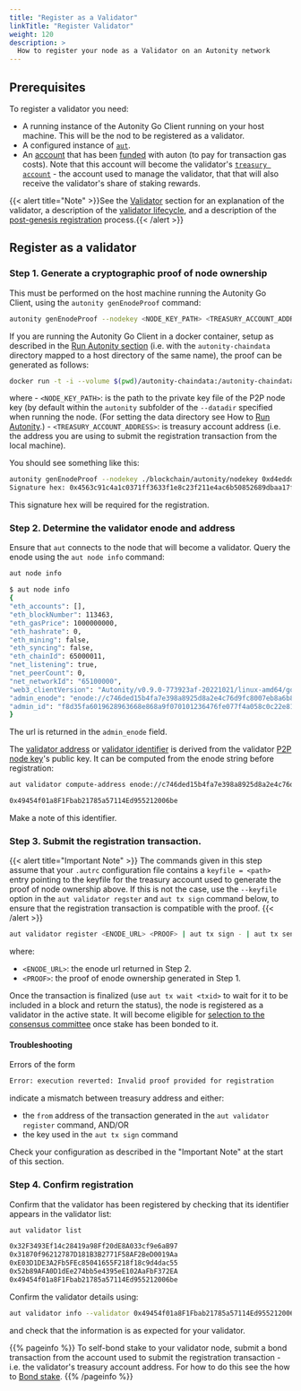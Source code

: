 ```yaml
---
title: "Register as a Validator"
linkTitle: "Register Validator"
weight: 120
description: >
  How to register your node as a Validator on an Autonity network
---
```


## Prerequisites

To register a validator you need:

- A running instance of the Autonity Go Client running on your host machine.  This will be the nod to be registered as a validator.
- A configured instance of [`aut`](/account-holders/setup-aut/).
- An [account](/account-holders//create-acct/) that has been [funded](/account-holders/fund-acct/) with auton (to pay for transaction gas costs). Note that this account will become the validator's [`treasury account`](/concepts/validator/#treasury-account) - the account used to manage the validator, that that will also receive the validator's share of staking rewards.

{{< alert title="Note" >}}See the [Validator](/concepts/validator/) section for an explanation of the validator, a description of the [validator lifecycle](/concepts/validator/#validator-lifecycle), and a description of the [post-genesis registration](/concepts/validator/#post-genesis-registration) process.{{< /alert >}}

## Register as a validator

### Step 1. Generate a cryptographic proof of node ownership

This must be performed on the host machine running the Autonity Go Client, using the `autonity genEnodeProof` command:

```bash
autonity genEnodeProof --nodekey <NODE_KEY_PATH> <TREASURY_ACCOUNT_ADDRESS>
```

If you are running the Autonity Go Client in a docker container, setup as described in the [Run Autonity section](../../node-operators/run-aut#run-docker) (i.e. with the `autonity-chaindata` directory mapped to a host directory of the same name), the proof can be generated as follows:

```bash
docker run -t -i --volume $(pwd)/autonity-chaindata:/autonity-chaindata --name autonity-proof --rm ghcr.io/autonity/autonity:latest genEnodeProof --nodekey ./autonity-chaindata/autonity/nodekey <TREASURY_ACCOUNT_ADDRESS>
```

where
    - `<NODE_KEY_PATH>`: is the path to the private key file of the P2P node key (by default within the `autonity` subfolder of the `--datadir` specified when running the node. (For setting the data directory see How to [Run Autonity](/node-operators/run-aut/).)
    - `<TREASURY_ACCOUNT_ADDRESS>`: is treasury account address (i.e. the address you are using to submit the registration transaction from the local machine).

You should see something like this:

```bash
autonity genEnodeProof --nodekey ./blockchain/autonity/nodekey 0xd4eddde5d1d0d7129a7f9c35ec55254f43b8e6d4
Signature hex: 0x4563c91c4a1c0371ff3633f1e8c23f211e4ac6b50852689dbaa17f6b74711f2869e41d847862d5ad2a08a15d57b4d5a3b4315eb10dd22f69aa27c3ce229539c700
```

This signature hex will be required for the registration.

### Step 2. Determine the validator enode and address

<!-- Seems like it should be possible to do this from the host machine with an `autonity ...` cmd. -->

Ensure that `aut` connects to the node that will become a validator.  Query the enode using the `aut node info` command:

```bash
aut node info
```
```bash
$ aut node info
{
"eth_accounts": [],
"eth_blockNumber": 113463,
"eth_gasPrice": 1000000000,
"eth_hashrate": 0,
"eth_mining": false,
"eth_syncing": false,
"eth_chainId": 65000011,
"net_listening": true,
"net_peerCount": 0,
"net_networkId": "65100000",
"web3_clientVersion": "Autonity/v0.9.0-773923af-20221021/linux-amd64/go1.18.1",
"admin_enode": "enode://c746ded15b4fa7e398a8925d8a2e4c76d9fc8007eb8a6b8ad408a18bf66266b9d03dd9aa26c902a4ac02eb465d205c0c58b6f5063963fc752806f2681287a915@51.89.151.55:30303",
"admin_id": "f8d35fa6019628963668e868a9f070101236476fe077f4a058c0c22e81b8a6c9"
}
```

The url is returned in the `admin_enode` field.

The [validator address](/concepts/validator/#validator-identifier) or [validator identifier](/concepts/validator/#validator-identifier) is derived from the validator [P2P node key](/concepts/validator/#p2p-node-key)'s public key.  It can be computed from the enode string before registration:

```bash
aut validator compute-address enode://c746ded15b4fa7e398a8925d8a2e4c76d9fc8007eb8a6b8ad408a18bf66266b9d03dd9aa26c902a4ac02eb465d205c0c58b6f5063963fc752806f2681287a915@51.89.151.55:30303
```
```bash
0x49454f01a8F1Fbab21785a57114Ed955212006be
```

Make a note of this identifier.

### Step 3. Submit the registration transaction.

{{< alert title="Important Note" >}}
The commands given in this step assume that your `.autrc` configuration file contains a `keyfile = <path>` entry pointing to the keyfile for the treasury account used to generate the proof of node ownership above.  If this is not the case, use the `--keyfile` option in the `aut validator regster` and `aut tx sign` command below, to ensure that the registration transaction is compatible with the proof.
{{< /alert >}}

```bash
aut validator register <ENODE_URL> <PROOF> | aut tx sign - | aut tx send -
```

where:
- `<ENODE_URL>`: the enode url returned in Step 2.
- `<PROOF>`: the proof of enode ownership generated in Step 1.

Once the transaction is finalized (use `aut tx wait <txid>` to wait for it to be included in a block and return the status), the node is registered as a validator in the active state. It will become eligible for [selection to the consensus committee](/concepts/validator/#eligibility-for-selection-to-consensus-committee) once stake has been bonded to it.

#### Troubleshooting

Errors of the form
```bash
Error: execution reverted: Invalid proof provided for registration
```
indicate a mismatch between treasury address and either:
- the `from` address of the transaction generated in the `aut validator register` command, AND/OR
- the key used in the `aut tx sign` command

Check your configuration as described in the "Important Note" at the start of this section.

### Step 4. Confirm registration

Confirm that the validator has been registered by checking that its identifier appears in the validator list:
```bash
aut validator list
```
```bash
0x32F3493Ef14c28419a98Ff20dE8A033cf9e6aB97
0x31870f96212787D181B3B2771F58AF2BeD0019Aa
0xE03D1DE3A2Fb5FEc85041655F218f18c9d4dac55
0x52b89AFA0D1dEe274bb5e4395eE102AaFbF372EA
0x49454f01a8F1Fbab21785a57114Ed955212006be
```

Confirm the validator details using:

```bash
aut validator info --validator 0x49454f01a8F1Fbab21785a57114Ed955212006be
```

and check that the information is as expected for your validator.

{{% pageinfo %}}
To self-bond stake to your validator node, submit a bond transaction from the account used to submit the registration transaction - i.e. the validator's treasury account address. For how to  do this see the how to [Bond stake](/delegators/bond-stake/).
{{% /pageinfo %}}
